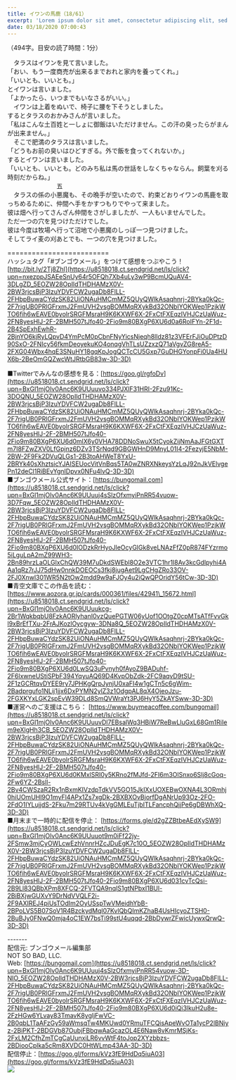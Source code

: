 ```yaml
---
title: イワンの馬鹿（18/61）
excerpt: 'Lorem ipsum dolor sit amet, consectetur adipiscing elit, sed do eiusmod tempor incididunt ut labore et dolore magna aliqua. Praesent elementum facilisis leo vel fringilla est ullamcorper eget. At imperdiet dui accumsan sit amet nulla facilisi morbi tempus.'
date: 03/18/2020 07:00:43
---
```


（494字。目安の読了時間：1分）  
  
　タラスはイワンを見て言いました。  
「おい、もう一度商売が出来るまでおれと家内を養ってくれ。」  
「いいとも、いいとも。」  
とイワンは言いました。  
「よかったら、いつまでもいなさるがいい。」  
　イワンは上着をぬいで、椅子に腰を下そうとしました。  
するとタラスのおかみさんが言いました。  
「私はこんな土百姓と一しょに御飯はいただけません。この汗の臭ったらがまんが出来ません。」  
　そこで肥満のタラスは言いました。  
「どうもお前の臭いはひどすぎる。外で飯を食ってくれないか。」  
するとイワンは言いました。  
「いいとも、いいとも。どのみち私は馬の世話をしなくちゃならん。飼葉を刈る時刻だからね。」  
　　　　　　　　五  
　タラスの係の小悪魔も、その晩手が空いたので、約束どおりイワンの馬鹿を取っちめるために、仲間へ手をかすつもりでやって来ました。  
彼は畑へ行ってさんざん仲間をさがしましたが、一人もいませんでした。  
ただ一つの穴を見つけただけでした。  
彼は今度は牧場へ行って沼地で小悪魔のしっぽ一つ見つけました。  
そしてライ麦の刈あとでも、一つの穴を見つけました。  
  
\=========================  
ハッシュタグ「#ブンゴウメール」をつけて感想をつぶやこう！　  
[http://bit.ly/2Tj8Zhl](https://u8518018.ct.sendgrid.net/ls/click?upn=nxezppJSAEeSnUy64r5OFQh7Xb4uLy3wP9BcmUQuAV4-3DLgZD_5EOZW28OpIldTHDHAMzX0V-2BW3rjcsBjP3IzuYDVFCW2ugaDb8FlLL-2FHbpBuwaCYdzSK82UiONAuHMCmMZ5QUyQWlkAsaqhnrj-2BYka0kQc-2F7rigUB0PRlGFrxmJ2FmUVH2vsgBOMMqRXykBd32ONbIYOKWep1PzjkWTO6fih6wEAVE0byolrSRGFMsraH9K6KXWF6X-2FxCtFXEqzIVHJCzUaWuz-2FN8yesHlJ-2F-2BMH507tJfo40-2Fio9m80BXgP6XU6d0a6RoIFYn-2F1d-2B4SpExhEwhR-2BjnYO6kjRyLQpvD4YmPcM0pCbnFNyYicsNjeqh8lldz81z3VFErFJiOuDPtzD90SxO-2FNIcy56fkmDeoyekuKO4onqgVhTLsUZzxzQ71aVgvZG8reA5-2FXG04Wbx4hqE3SNuHY18gqKpJogQCTcCU5Gxp7GuDHGYonpFi0Ua4HUX6b-2BeOmGQZwcWtJRtbGB83w-3D-3D)  
  
■Twitterでみんなの感想を見る：[https://goo.gl/rgfoDv](https://u8518018.ct.sendgrid.net/ls/click?upn=BxGl1mjOlv0Anc6K9UUuuvo334PJXlF31HRI-2Fzu91Kc-3DOQNU_5EOZW28OpIldTHDHAMzX0V-2BW3rjcsBjP3IzuYDVFCW2ugaDb8FlLL-2FHbpBuwaCYdzSK82UiONAuHMCmMZ5QUyQWlkAsaqhnrj-2BYka0kQc-2F7rigUB0PRlGFrxmJ2FmUVH2vsgBOMMqRXykBd32ONbIYOKWep1PzjkWTO6fih6wEAVE0byolrSRGFMsraH9K6KXWF6X-2FxCtFXEqzIVHJCzUaWuz-2FN8yesHlJ-2F-2BMH507tJfo40-2Fio9m80BXgP6XU6d0mlX6y0VHA78DDNoSwuX5tCyokZijNmAaJFGtGXTm7I8FZwZXV0LfGpjnz6DZv3TSrNqd9GBGWHnD9MnyL01I4-2FezyjE5NbM-2BW-2F9Fk2DVuQLGs1-2B3toAHWeT8YxU-2BRYk40sXhztsicYJAISEUocVitVnBqs5TA0wZNRXNkeysYzLqJ92nJkVElvgePn12deCl1RiBEvYgnIDpvx0NFu4lvQ-3D-3D)  
■ブンゴウメール公式サイト：[https://bungomail.com](https://u8518018.ct.sendgrid.net/ls/click?upn=BxGl1mjOlv0Anc6K9UUuuj4sSlzOfxmyiPnRR54vuow-3D7Fqw_5EOZW28OpIldTHDHAMzX0V-2BW3rjcsBjP3IzuYDVFCW2ugaDb8FlLL-2FHbpBuwaCYdzSK82UiONAuHMCmMZ5QUyQWlkAsaqhnrj-2BYka0kQc-2F7rigUB0PRlGFrxmJ2FmUVH2vsgBOMMqRXykBd32ONbIYOKWep1PzjkWTO6fih6wEAVE0byolrSRGFMsraH9K6KXWF6X-2FxCtFXEqzIVHJCzUaWuz-2FN8yesHlJ-2F-2BMH507tJfo40-2Fio9m80BXgP6XU6d0IODzkRrHyoJleOcyGlGk8veLNAzFfZ0pR874FYzrmo5iLguLpA2mZ99WH3-2Bn89hrzLaOLGlxChQW39M7uDkdSWEbl8O2e3VTC1hr1I8Av3kcGdlpyhi4AAa1qRz7rJJ75dHw0nnkDOEOCs3fkj8jugAet9LgCHgZRo33OV-2FJ0Xnwl301WR5N2tOw2mdd9w9aFJOy4u2iQwQPOridY56tCw-3D-3D)  
■青空文庫でこの作品を読む：[https://www.aozora.gr.jp/cards/000361/files/42941\_15672.html](https://u8518018.ct.sendgrid.net/ls/click?upn=BxGl1mjOlv0Anc6K9UUuukcg-2Br1WqkbqbU8FzkAORlyhanI0vzQuePGTW06yUof1OOtgZ0cpMTsATfFvvGkl9xBrEfTXu-2FrAJKozlOycgyw-3DNa8Q_5EOZW28OpIldTHDHAMzX0V-2BW3rjcsBjP3IzuYDVFCW2ugaDb8FlLL-2FHbpBuwaCYdzSK82UiONAuHMCmMZ5QUyQWlkAsaqhnrj-2BYka0kQc-2F7rigUB0PRlGFrxmJ2FmUVH2vsgBOMMqRXykBd32ONbIYOKWep1PzjkWTO6fih6wEAVE0byolrSRGFMsraH9K6KXWF6X-2FxCtFXEqzIVHJCzUaWuz-2FN8yesHlJ-2F-2BMH507tJfo40-2Fio9m80BXgP6XU6d0LwSQ3uPvnyh0fAyoZ9BADuhf-2F6lxwneUStiSPbF394YqyuAQ69D4KvpObZdk-2FC9aqvD9tSU-2F1zGCRtqvDYEE9ry7JPHKgQrpJynjU0xaFI4w1gCTn5c6gWim-2Badprgufo1NLij1jjx6DxPYMN2ylZ3z1OdgpAL8qX4OjeoJzu-2FGXKYxLGK2spEvW39DLd8SmQVWraYt3PJ6HyY5ZkAYSww-3D-3D)  
■運営へのご支援はこちら： [https://www.buymeacoffee.com/bungomail](https://u8518018.ct.sendgrid.net/ls/click?upn=BxGl1mjOlv0Anc6K9UUuuvDl7EBsalWq3HBiW7ReBwLluGxL68Gm1RiIem9eXlgHh3CB_5EOZW28OpIldTHDHAMzX0V-2BW3rjcsBjP3IzuYDVFCW2ugaDb8FlLL-2FHbpBuwaCYdzSK82UiONAuHMCmMZ5QUyQWlkAsaqhnrj-2BYka0kQc-2F7rigUB0PRlGFrxmJ2FmUVH2vsgBOMMqRXykBd32ONbIYOKWep1PzjkWTO6fih6wEAVE0byolrSRGFMsraH9K6KXWF6X-2FxCtFXEqzIVHJCzUaWuz-2FN8yesHlJ-2F-2BMH507tJfo40-2Fio9m80BXgP6XU6d0KMxlSRI0y5KRno2fMJfd-2FI6m3OlSnxo6Slj8cGoq-2Fw6YZ-2Bsll-2Bv4CWSzaR2Rx1nBxmKIVzdpTdkVV5GO15JkIXxUOXEBwOXNA4L3ORmhj0hiUOmUHl9O1myFl4APx1Zs7xgDk-2BXBXOvBjorfDgANrUp93Oz-2FO-2FdO1IYLujjdS-2Fku7m29RTUv4kVgGMLEuTjbITLFancphQjjPe6gDBWhXQ-3D-3D)  
■月末まで一時的に配信を停止： [https://forms.gle/d2gZZBtbeAEdXySW9](https://u8518018.ct.sendgrid.net/ls/click?upn=BxGl1mjOlv0Anc6K9UUuuot9m0iFf22jy-2FSmw3mjCyOWLcwEzhVnnrHZcJDuEgK7c10O_5EOZW28OpIldTHDHAMzX0V-2BW3rjcsBjP3IzuYDVFCW2ugaDb8FlLL-2FHbpBuwaCYdzSK82UiONAuHMCmMZ5QUyQWlkAsaqhnrj-2BYka0kQc-2F7rigUB0PRlGFrxmJ2FmUVH2vsgBOMMqRXykBd32ONbIYOKWep1PzjkWTO6fih6wEAVE0byolrSRGFMsraH9K6KXWF6X-2FxCtFXEqzIVHJCzUaWuz-2FN8yesHlJ-2F-2BMH507tJfo40-2Fio9m80BXgP6XU6d031cvTcQsi-2B9Ll83QBbXPm8XFCQ-2FVTQA9nqlS1gtNPbxI1BUl-2BiBXjwGUXvY9DrNdVVQLF2i-2F9AXIREJ4piUsTOdIm2OyUSspTwVMeidhYbB-2BPoLVS5B07SoV1R4BzckydMql07KvlQbQImKZhaB4UsHIcyoZTSH0-2BuBJy0FNwQ0mja4oC1EW7bsTi99stU4uqqd-2BbDywrZFwicUywxQrwQ-3D-3D)  
  
\-------  
配信元: ブンゴウメール編集部  
NOT SO BAD, LLC.  
Web: [https://bungomail.com](https://u8518018.ct.sendgrid.net/ls/click?upn=BxGl1mjOlv0Anc6K9UUuuj4sSlzOfxmyiPnRR54vuow-3D-NIO_5EOZW28OpIldTHDHAMzX0V-2BW3rjcsBjP3IzuYDVFCW2ugaDb8FlLL-2FHbpBuwaCYdzSK82UiONAuHMCmMZ5QUyQWlkAsaqhnrj-2BYka0kQc-2F7rigUB0PRlGFrxmJ2FmUVH2vsgBOMMqRXykBd32ONbIYOKWep1PzjkWTO6fih6wEAVE0byolrSRGFMsraH9K6KXWF6X-2FxCtFXEqzIVHJCzUaWuz-2FN8yesHlJ-2F-2BMH507tJfo40-2Fio9m80BXgP6XU6d0iQi3lkuH2u8e-2FzHGw6YLvay83TmavK8ygljFwVC-2B0qbL1TaAFzGy59aWmsqTw4MKUwd0YRmuTFCQisApeWvOTa1ycP2lBNiyz-2BiPKT-2BDGVb87OubjFBbqwAaGcazOL4E6Naw8vKmrMSjKs-2FxLM2CfhZmTCgCaUunxiLR6vvWtF4toJop2XYzbbzs-2BDiooCplka5cRm8XVDC0HtWLmp43AA-3D-3D)  
配信停止：[https://goo.gl/forms/kVz3fE9HdDq5iuA03](https://goo.gl/forms/kVz3fE9HdDq5iuA03)  
![](https://u8518018.ct.sendgrid.net/wf/open?upn=ypZaqTjaYrwJSsa-2BLe7H7RcvxSux8rtM6dMtnptkxLQMLiJbmQ03whDMSt9-2BvxM-2BKE6ujadHWCHS-2FYDUUXrKB1ko48yvbyCc0cRihB-2Fp5Bay9wjnwFFFSOMUGZ1XsQFL6p8hp16D1yieF4SRPfSVoLo-2B6anEIDlM-2Bq1kh1v2ZuqEeLJIbszXdM5-2FqTkkgUw4X0zLnO-2FyXilmLKXiAYywPQCnPZwB8WUjkA1-2Bw-2BVdIXpSnYcNE1zueTSulrrDqIZ5gaqh0GUrntXbDXKp8-2BmvRv6tVYWPOHBItISCj-2BcI8OlIgXxWR4RYkNAiOl25Xavy9zQV8-2BIrzmiOOhG67Y6q1HoI1qfpObWePmwfdnYsCH-2By-2BtNuk2n6yegJnxVh6m-2FC5PCEsJ-2B1FyXJ3BRzPzwKUSaWDgDgTIbfrsvqBCbnMKBKY2D4Sw2hl0P9lgyhx09n4191ReXn0F47GfhT-2B7FTAw-3D-3D)
